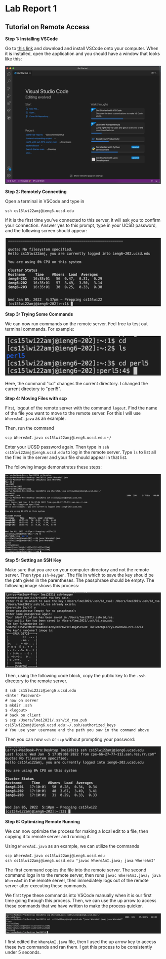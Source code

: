 Lab Report 1
=========

## Tutorial on Remote Access

__Step 1: Installing VSCode__

Go to [this link](https://code.visualstudio.com/) and download and install VSCode onto your computer. When it is installed, open the application and you should have a window that looks like this:

![Image](lab1/step1.png)


__Step 2: Remotely Connecting__

Open a terminal in VSCode and type in 

```
ssh cs15lwi22amj@ieng6.ucsd.edu
```

If it is the first time you've connected to this server, it will ask you to confirm your connection. Answer yes to this prompt, type in your UCSD password, and the following screen should appear:

![Image](lab1/step2.png)


__Step 3: Trying Some Commands__

We can now run commands on the remote server. Feel free to test out terminal commands. For example:

![Image](lab1/step3.png)

Here, the command "cd" changes the current directory. I changed the current directory to "perl5".


__Step 4: Moving Files with scp__

First, logout of the remote server with the command `logout`. Find the name of the file you want to move to the remote server. For this I will use `WhereAmI.java` as an example.

Then, run the command

```
scp WhereAmI.java cs15lwi22amj@ieng6.ucsd.edu:~/
```

Enter your UCSD password again. Then type in `ssh cs15lwi22amj@ieng6.ucsd.edu` to log in the remote server. Type `ls` to list all the files in the server and your file should appear in that list.

The following image demonstrates these steps:

![Image](lab1/step4.png)


__Step 5: Setting an SSH Key__

Make sure that you are on your computer directory and not the remote server. Then type `ssh-keygen`. The file in which to save the key should be the path given in the parentheses. The passphrase should be empty. The following image shows this process:

![Image](lab1/step5.1.png)

Then, using the following code block, copy the public key to the `.ssh` directory to the remote server.

```
$ ssh cs15lwi22zz@ieng6.ucsd.edu
<Enter Password>
# now on server
$ mkdir .ssh
$ <logout>
# back on client
$ scp /Users/lmei2021/.ssh/id_rsa.pub cs15lwi22amj@ieng6.ucsd.edu:~/.ssh/authorized_keys
# You use your username and the path you saw in the command above
```

Then you can now `ssh` or `scp` without prompting your password:


![Image](lab1/step5.2.png)


__Step 6: Optimizing Remote Running__

We can now optimize the process for making a local edit to a file, then copying it to remote server and running it.

Using `WhereAmI.java` as an example, we can utilize the commands 

```
scp WhereAmI.java cs15lwi22amj@ieng6.ucsd.edu
ssh cs15lwi22amj@ieng6.ucsd.edu "javac WhereAmI.java; java WhereAmI"
```
The first command copies the file into the remote server. The second command logs in to the remote server, then runs `javac WhereAmI.java; java WhereAmI` in the remote server, then immediately logs out of the remote server after executing these commands.

We first type these commands into VSCode manually when it is our first time going through this process. Then, we can use the up arrow to access these commands that we have written to make the process quicker.


![Image](lab1/step6.png)


I first edited the `WhereAmI.java` file, then I used the up arrow key to access these two commands and ran them. I got this process to be consistently under 5 seconds.




